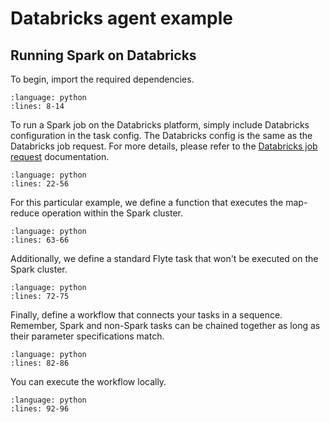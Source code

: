 # Databricks agent example

## Running Spark on Databricks

To begin, import the required dependencies.

```{rli} https://raw.githubusercontent.com/flyteorg/flytesnacks/master/examples/databricks_agent/databricks_agent/databricks_agent_example_usage.py
:language: python
:lines: 8-14
```

To run a Spark job on the Databricks platform, simply include Databricks configuration in the task config.
The Databricks config is the same as the Databricks job request. For more details, please refer to the [Databricks job request](https://docs.databricks.com/dev-tools/api/2.0/jobs.html#request-structure) documentation.

```{rli} https://raw.githubusercontent.com/flyteorg/flytesnacks/master/examples/databricks_agent/databricks_agent/databricks_agent_example_usage.py
:language: python
:lines: 22-56
```

For this particular example, we define a function that executes the map-reduce operation within the Spark cluster.

```{rli} https://raw.githubusercontent.com/flyteorg/flytesnacks/master/examples/databricks_agent/databricks_agent/databricks_agent_example_usage.py
:language: python
:lines: 63-66
```

Additionally, we define a standard Flyte task that won't be executed on the Spark cluster.

```{rli} https://raw.githubusercontent.com/flyteorg/flytesnacks/master/examples/databricks_agent/databricks_agent/databricks_agent_example_usage.py
:language: python
:lines: 72-75
```

Finally, define a workflow that connects your tasks in a sequence. Remember, Spark and non-Spark tasks can be chained together as long as their parameter specifications match.

```{rli} https://raw.githubusercontent.com/flyteorg/flytesnacks/master/examples/databricks_agent/databricks_agent/databricks_agent_example_usage.py
:language: python
:lines: 82-86
```

You can execute the workflow locally.

```{rli} https://raw.githubusercontent.com/flyteorg/flytesnacks/master/examples/databricks_agent/databricks_agent/databricks_agent_example_usage.py
:language: python
:lines: 92-96
```
